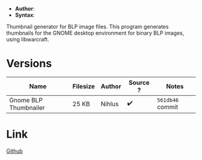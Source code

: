 - **Author**:
- **Syntax**:

Thumbnail generator for BLP image files. This program generates thumbnails for the GNOME desktop environment for binary BLP images, using libwarcraft.

# Versions

| Name                  | Filesize | Author | Source ? | Notes |
| --------------------- | -------- | ------ | -------- | ----- |
| Gnome BLP Thumbnailer | 25 KB    | Nihlus | ✔️       | `561db46` commit      |

# Link

[Github](https://github.com/Nihlus/gnome-blp-thumbnailer)